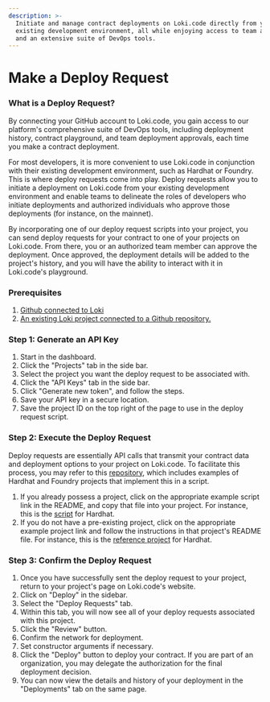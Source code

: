 ```yaml
---
description: >-
  Initiate and manage contract deployments on Loki.code directly from your
  existing development environment, all while enjoying access to team approvals
  and an extensive suite of DevOps tools.
---
```


# Make a Deploy Request

### What is a Deploy Request?

By connecting your GitHub account to Loki.code, you gain access to our platform's comprehensive suite of DevOps tools, including deployment history, contract playground, and team deployment approvals, each time you make a contract deployment.

For most developers, it is more convenient to use Loki.code in conjunction with their existing development environment, such as Hardhat or Foundry. This is where deploy requests come into play. Deploy requests allow you to initiate a deployment on Loki.code from your existing development environment and enable teams to delineate the roles of developers who initiate deployments and authorized individuals who approve those deployments (for instance, on the mainnet).

By incorporating one of our deploy request scripts into your project, you can send deploy requests for your contract to one of your projects on Loki.code. From there, you or an authorized team member can approve the deployment. Once approved, the deployment details will be added to the project's history, and you will have the ability to interact with it in Loki.code's playground.

### Prerequisites

1. [Github connected to Loki](<../README (1).md>)
2. [An existing Loki project](../getting-started/how-to-create-a-new-project.md)[ connected to a Github repository.](../getting-started/how-to-create-a-new-project.md)

### Step 1: Generate an API Key

1. Start in the dashboard.
2. Click the "Projects" tab in the side bar.
3. Select the project you want the deploy request to be associated with.
4. Click the "API Keys" tab in the side bar.
5. Click "Generate new token", and follow the steps.
6. Save your API key in a secure location.
7. Save the project ID on the top right of the page to use in the deploy request script.

### Step 2: Execute the Deploy Request

Deploy requests are essentially API calls that transmit your contract data and deployment options to your project on Loki.code. To facilitate this process, you may refer to this [repository](https://github.com/LokiCode-Inc/deploy-request), which includes examples of Hardhat and Foundry projects that implement this in a script.

1. If you already possess a project, click on the appropriate example script link in the README, and copy that file into your project. For instance, this is the [script](https://github.com/LokiCode-Inc/deploy-request/blob/main/hardhat/scripts/deploy-request.ts) for Hardhat.
2. If you do not have a pre-existing project, click on the appropriate example project link and follow the instructions in that project's README file. For instance, this is the [reference project](https://github.com/LokiCode-Inc/deploy-request/tree/main/hardhat) for Hardhat.

### Step 3: Confirm the Deploy Request

1. Once you have successfully sent the deploy request to your project, return to your project's page on Loki.code's website.
2. Click on "Deploy" in the sidebar.
3. Select the "Deploy Requests" tab.
4. Within this tab, you will now see all of your deploy requests associated with this project.
5. Click the "Review" button.
6. Confirm the network for deployment.
7. Set constructor arguments if necessary.
8. Click the "Deploy" button to deploy your contract. If you are part of an organization, you may delegate the authorization for the final deployment decision.
9. You can now view the details and history of your deployment in the "Deployments" tab on the same page.
